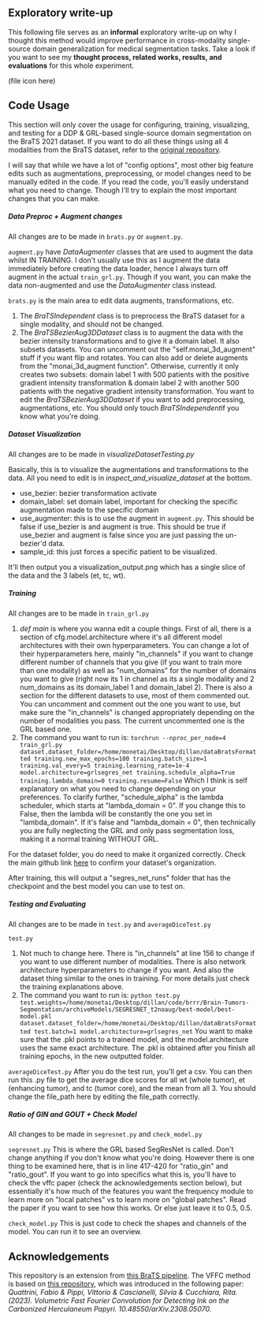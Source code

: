 ## Exploratory write-up
This following file serves as an **informal** exploratory write-up on why I thought this method would improve performance in cross-modality single-source domain generalization for medical segmentation tasks. Take a look if you want to see my **thought process, related works, results, and evaluations** for this whole experiment. 

(file icon here)


## Code Usage
This section will only cover the usage for configuring, training, visualizing, and testing for a DDP & GRL-based single-source domain segmentation on the BraTS 2021 dataset. If you want to do all these things using all 4 modalities from the BraTS dataset, refer to the [original repository](https://github.com/faizan1234567/Brain-Tumors-Segmentation/tree/main).

I will say that while we have a lot of "config options", most other big feature edits such as augmentations, preprocessing, or model changes need to be manually edited in the code. If you read the code, you'll easily understand what you need to change. Though I'll try to explain the most important changes that you can make.


##### Data Preproc + Augment changes
All changes are to be made in `brats.py` or `augment.py`.

`augment.py` have *DataAugmenter* classes that are used to augment the data whilst IN TRAINING. I don't usually use this as I augment the data immediately before creating the data loader, hence I always turn off augment in the actual `train_grl.py`. Though if you want, you can make the data non-augmented and use the *DataAugmenter* class instead.

`brats.py` is the main area to edit data augments, transformations, etc. 
1. The *BraTSIndependent* class is to preprocess the BraTS dataset for a single modality, and should not be changed.
2. The *BraTSBezierAug3DDataset* class is to augment the data with the bezier intensity transformations and to give it a domain label. It also subsets datasets. You can uncomment out the "self.monai_3d_augment" stuff if you want flip and rotates. You can also add or delete augments from the "monai_3d_augment function". Otherwise, currently it only creates two subsets: domain label 1 with 500 patients with the positive gradient intensity transformation & domain label 2 with another 500 patients with the negative gradient intensity transformation.
You want to edit the *BraTSBezierAug3DDataset* if you want to add preprocessing, augmentations, etc. You should only touch *BraTSIndependent*if you know what you're doing.



##### Dataset Visualization
All changes are to be made in *visualizeDatasetTesting.py*

Basically, this is to visualize the augmentations and transformations to the data. All you need to edit is in *inspect_and_visualize_dataset* at the bottom.
- use_bezier: bezier transformation activate
- domain_label: set domain label, important for checking the specific augmentation made to the specific domain
- use_augmenter: this is to use the augment in `augment.py`. This should be false if use_bezier is and augment is true. This should be true if use_bezier and augment is false since you are just passing the un-bezier'd data.
- sample_id: this just forces a specific patient to be visualized.

It'll then output you a visualization_output.png which has a single slice of the data and the 3 labels (et, tc, wt).

##### Training
All changes are to be made in `train_grl.py`

1. *def main* is where you wanna edit a couple things. First of all, there is a section of cfg.model.architecture where it's all different model architectures with their own hyperparameters. You can change a lot of their hyperparameters here, mainly "in_channels" if you want to change different number of channels that you give (if you want to train more than one modality) as well as "num_domains" for the number of domains you want to give (right now its 1 in channel as its a single modality and 2 num_domains as its domain_label 1 and domain_label 2). There is also a section for the different datasets to use, most of them commented out. You can uncomment and comment out the one you want to use, but make sure the "in_channels" is changed appropriately depending on the number of modalities you pass. The current uncommented one is the GRL based one.
2. The command you want to run is:
`torchrun --nproc_per_node=4 train_grl.py     dataset.dataset_folder=/home/monetai/Desktop/dillan/dataBratsFormatted training.new_max_epochs=100 training.batch_size=1 training.val_every=5 training.learning_rate=1e-4 model.architecture=grlsegres_net training.schedule_alpha=True training.lambda_domain=0 training.resume=False`
Which I think is self explanatory on what you need to change depending on your preferences. To clarify further, "schedule_alpha" is the lambda scheduler, which starts at "lambda_domain = 0". If you change this to False, then the lambda will be constantly the one you set in "lambda_domain". If it's false and "lambda_domain = 0", then technically you are fully neglecting the GRL and only pass segmentation loss, making it a normal training WITHOUT GRL.

For the dataset folder, you do need to make it organized correctly. Check the main github link [here](https://github.com/faizan1234567/Brain-Tumors-Segmentation/tree/main) to confirm your dataset's organization.

After training, this will output a "segres_net_runs" folder that has the checkpoint and the best model you can use to test on.


##### Testing and Evaluating
All changes are to be made in `test.py` and `averageDiceTest.py`

`test.py`
1. Not much to change here. There is "in_channels" at line 156 to change if you want to use different number of modalities. There is also network architecture hyperparameters to change if you want. And also the dataset thing similar to the ones in training. For more details just check the training explanations above.
2. The command you want to run is:
`python test.py test.weights=/home/monetai/Desktop/dillan/code/brrr/Brain-Tumors-Segmentation/archiveModels/SEGRESNET_t2noaug/best-model/best-model.pkl dataset.dataset_folder=/home/monetai/Desktop/dillan/dataBratsFormatted test.batch=1 model.architecture=grlsegres_net`
You want to make sure that the .pkl points to a trained model, and the model.architecture uses the same exact architecture. The .pkl is obtained after you finish all training epochs, in the new outputted folder.

`averageDiceTest.py`
After you do the test run, you'll get a csv. You can then run this .py file to get the average dice scores for all wt (whole tumor), et (enhancing tumor), and tc (tumor core), and the mean from all 3. You should change the file_path here 
by editing the file_path correctly.


##### Ratio of GIN and GOUT + Check Model
All changes to be made in `segresnet.py` and `check_model.py`

`segresnet.py`
This is where the GRL based SegResNet is called. Don't change anything if you don't know what you're doing. However there is one thing to be examined here, that is in line 417-420 for "ratio_gin" and "ratio_gout". If you want to go into specifics what this is, you'll have to check the vffc paper (check the acknowledgements section below), but essentially it's how much of the features you want the frequency module to learn more on "local patches" vs to learn more on "global patches". Read the paper if you want to see how this works. Or else just leave it to 0.5, 0.5.

`check_model.py`
This is just code to check the shapes and channels of the model. You can run it to see an overview.



## Acknowledgements
This repository is an extension from [this BraTS pipeline](https://github.com/faizan1234567/Brain-Tumors-Segmentation/tree/main). The VFFC method is based on [this repository](https://github.com/aimagelab/vffc/tree/main?tab=readme-ov-file), which was introduced in the following paper:
*Quattrini, Fabio & Pippi, Vittorio & Cascianelli, Silvia & Cucchiara, Rita. (2023). Volumetric Fast Fourier Convolution for Detecting Ink on the Carbonized Herculaneum Papyri. 10.48550/arXiv.2308.05070.* 

